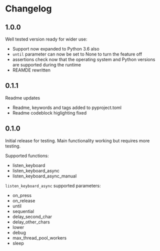 # Changelog

## 1.0.0

Well tested version ready for wider use:

- Support now expanded to Python 3.6 also
- `until` parameter can now be set to None to turn the feature off
- assertions check now that the operating system and Python versions
  are supported during the runtime
- REAMDE rewritten

## 0.1.1

Readme updates

- Readme, keywords and tags added to pyproject.toml
- Readme codeblock higlighting fixed

## 0.1.0

Initial release for testing. Main functionality working but requires more testing.

Supported functions:

- listen_keyboard
- listen_keyboard_async
- listen_keyboard_async_manual

`listen_keyboard_async` supported parameters:

- on_press
- on_release
- until
- sequential
- delay_second_char
- delay_other_chars
- lower
- debug
- max_thread_pool_workers
- sleep